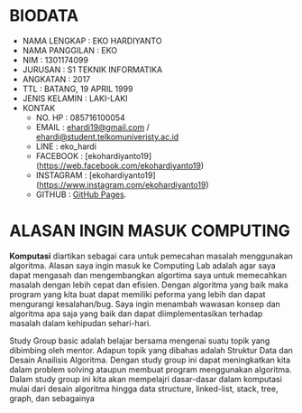# BIODATA

- NAMA LENGKAP    : EKO HARDIYANTO
- NAMA PANGGILAN  : EKO
- NIM             : 1301174099
- JURUSAN         : S1 TEKNIK INFORMATIKA
- ANGKATAN        : 2017
- TTL             : BATANG, 19 APRIL 1999
- JENIS KELAMIN   : LAKI-LAKI
- KONTAK
  - NO. HP          : 085716100054
  - EMAIL           : ehardi19@gmail.com / ehardi@student.telkomuniveristy.ac.id
  - LINE            : eko_hardi
  - FACEBOOK        : [ekohardiyanto19] (https://web.facebook.com/ekohardiyanto19)
  - INSTAGRAM       : [ekohardiyanto19] (https://www.instagram.com/ekohardiyanto19)
  - GITHUB          : [GitHub Pages](https://github.com/ehardi19).

# ALASAN INGIN MASUK COMPUTING

**Komputasi** diartikan sebagai cara untuk pemecahan masalah menggunakan algoritma. Alasan saya ingin masuk ke Computing Lab adalah agar saya dapat mengasah dan mengembangkan algortima saya untuk memecahkan masalah dengan lebih cepat dan efisien. Dengan algoritma yang baik maka program yang kita buat dapat memiliki peforma yang lebih dan dapat mengurangi kesalahan/bug. Saya ingin menambah wawasan konsep dan algoritma apa saja yang baik dan dapat diimplementasikan terhadap masalah dalam kehipudan sehari-hari.

Study Group basic adalah belajar bersama mengenai suatu topik yang dibimbing oleh mentor. Adapun topik yang dibahas adalah Struktur Data dan Desain Anailisis Algoritma. Dengan study group ini dapat meningkatkan kita dalam problem solving ataupun membuat program menggunakan algoritma. Dalam study group ini kita akan mempelajri dasar-dasar dalam komputasi mulai dari desain algoritma hingga data structure, linked-list, stack, tree, graph, dan sebagainya
